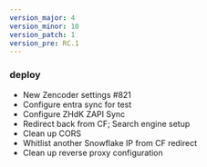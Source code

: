 ```yaml
---
version_major: 4
version_minor: 10
version_patch: 1
version_pre: RC.1
---
```


### deploy

- New Zencoder settings #821
- Configure entra sync for test
- Configure ZHdK ZAPI Sync
- Redirect back from CF; Search engine setup
- Clean up CORS
- Whitlist another Snowflake IP from CF redirect
- Clean up reverse proxy configuration
